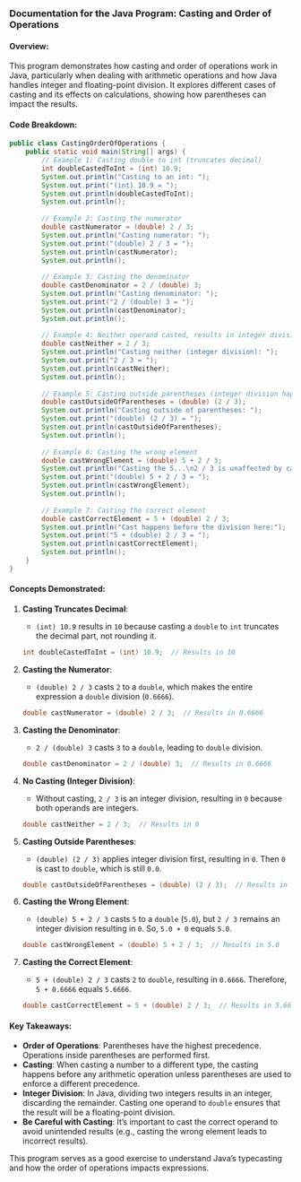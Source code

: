 ### Documentation for the Java Program: **Casting and Order of Operations**

#### Overview:
This program demonstrates how casting and order of operations work in Java, particularly when dealing with arithmetic operations and how Java handles integer and floating-point division. It explores different cases of casting and its effects on calculations, showing how parentheses can impact the results.

#### Code Breakdown:

```java
public class CastingOrderOfOperations {
    public static void main(String[] args) {
        // Example 1: Casting double to int (truncates decimal)
        int doubleCastedToInt = (int) 10.9;
        System.out.println("Casting to an int: ");
        System.out.print("(int) 10.9 = ");
        System.out.println(doubleCastedToInt);
        System.out.println();
        
        // Example 2: Casting the numerator
        double castNumerator = (double) 2 / 3;
        System.out.println("Casting numerator: ");
        System.out.print("(double) 2 / 3 = ");
        System.out.println(castNumerator);
        System.out.println();
        
        // Example 3: Casting the denominator
        double castDenominator = 2 / (double) 3;
        System.out.println("Casting denominator: ");
        System.out.print("2 / (double) 3 = ");
        System.out.println(castDenominator);
        System.out.println();
        
        // Example 4: Neither operand casted, results in integer division
        double castNeither = 2 / 3;
        System.out.println("Casting neither (integer division): ");
        System.out.print("2 / 3 = ");
        System.out.println(castNeither);
        System.out.println();
        
        // Example 5: Casting outside parentheses (integer division happens first)
        double castOutsideOfParentheses = (double) (2 / 3);
        System.out.println("Casting outside of parentheses: ");
        System.out.print("(double) (2 / 3) = ");
        System.out.println(castOutsideOfParentheses);
        System.out.println();
        
        // Example 6: Casting the wrong element
        double castWrongElement = (double) 5 + 2 / 3;
        System.out.println("Casting the 5...\n2 / 3 is unaffected by cast (be careful):");
        System.out.print("(double) 5 + 2 / 3 = ");
        System.out.println(castWrongElement);
        System.out.println();
        
        // Example 7: Casting the correct element
        double castCorrectElement = 5 + (double) 2 / 3;
        System.out.println("Cast happens before the division here:");
        System.out.print("5 + (double) 2 / 3 = ");
        System.out.println(castCorrectElement);
        System.out.println();
    }
}
```

#### Concepts Demonstrated:

1. **Casting Truncates Decimal**:
   - `(int) 10.9` results in `10` because casting a `double` to `int` truncates the decimal part, not rounding it.
   
   ```java
   int doubleCastedToInt = (int) 10.9;  // Results in 10
   ```

2. **Casting the Numerator**:
   - `(double) 2 / 3` casts `2` to a `double`, which makes the entire expression a `double` division (`0.6666`).
   
   ```java
   double castNumerator = (double) 2 / 3;  // Results in 0.6666
   ```

3. **Casting the Denominator**:
   - `2 / (double) 3` casts `3` to a `double`, leading to `double` division.
   
   ```java
   double castDenominator = 2 / (double) 3;  // Results in 0.6666
   ```

4. **No Casting (Integer Division)**:
   - Without casting, `2 / 3` is an integer division, resulting in `0` because both operands are integers.
   
   ```java
   double castNeither = 2 / 3;  // Results in 0
   ```

5. **Casting Outside Parentheses**:
   - `(double) (2 / 3)` applies integer division first, resulting in `0`. Then `0` is cast to `double`, which is still `0.0`.
   
   ```java
   double castOutsideOfParentheses = (double) (2 / 3);  // Results in 0.0
   ```

6. **Casting the Wrong Element**:
   - `(double) 5 + 2 / 3` casts `5` to a `double` (`5.0`), but `2 / 3` remains an integer division resulting in `0`. So, `5.0 + 0` equals `5.0`.
   
   ```java
   double castWrongElement = (double) 5 + 2 / 3;  // Results in 5.0
   ```

7. **Casting the Correct Element**:
   - `5 + (double) 2 / 3` casts `2` to `double`, resulting in `0.6666`. Therefore, `5 + 0.6666` equals `5.6666`.
   
   ```java
   double castCorrectElement = 5 + (double) 2 / 3;  // Results in 5.6666
   ```

#### Key Takeaways:
- **Order of Operations**: Parentheses have the highest precedence. Operations inside parentheses are performed first.
- **Casting**: When casting a number to a different type, the casting happens before any arithmetic operation unless parentheses are used to enforce a different precedence.
- **Integer Division**: In Java, dividing two integers results in an integer, discarding the remainder. Casting one operand to `double` ensures that the result will be a floating-point division.
- **Be Careful with Casting**: It’s important to cast the correct operand to avoid unintended results (e.g., casting the wrong element leads to incorrect results).

This program serves as a good exercise to understand Java’s typecasting and how the order of operations impacts expressions.
